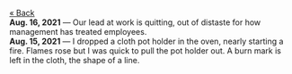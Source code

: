 [« Back](https://jademoroes.github.io)<br>
**Aug. 16, 2021** — Our lead at work is quitting, out of distaste for how management has treated employees.<br>
**Aug. 15, 2021** — I dropped a cloth pot holder in the oven, nearly starting a fire. Flames rose but I was quick to pull the pot holder out. A burn mark is left in the cloth, the shape of a line.

